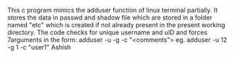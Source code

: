 This c program mimics the adduser function of linux terminal partially.
It stores the data in passwd and shadow file which are stored in a folder named "etc" which is created if not already present in the present working directory.
The code checks for unique username and uID and forces 7arguments in the form:
adduser -u <uID> -g <gID> -c "<comments"> <username>
eg.
adduser -u 12 -g 1 -c "user1" Ashish 